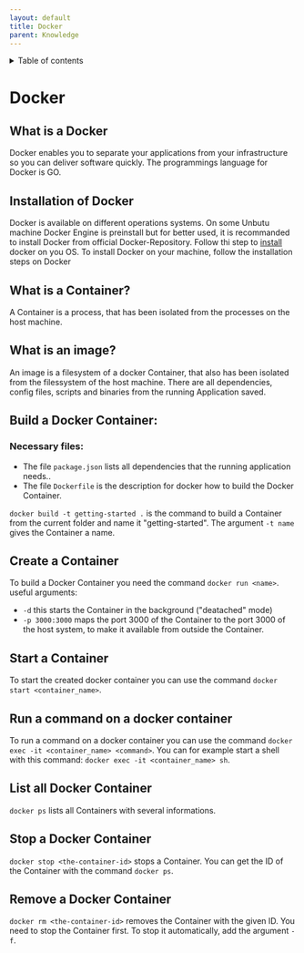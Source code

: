 ```yaml
---
layout: default
title: Docker
parent: Knowledge
---
```


<details close markdown="block">
  <summary>
    Table of contents
  </summary>
  {: .text-delta }
1. TOC
{:toc}
</details>

# Docker

## What is a Docker
Docker enables you to separate your applications from your infrastructure
so you can deliver software quickly.
The programmings language for Docker is GO.

## Installation of Docker
Docker is available on different operations systems. On some Unbutu machine Docker Engine is preinstall but for better used, it is recommanded to install Docker from official Docker-Repository.
Follow thi step to  [install](https://docs.docker.com/engine/install/) docker on you OS.
To install Docker on your machine, follow the installation steps on Docker 

## What is a Container?
A Container is a process, that has been isolated from the processes on the host machine.

## What is an image?
An image is a filesystem of a docker Container, that also has been isolated from the filessystem of the host machine.
There are all dependencies, config files, scripts and binaries from the running Application saved.

## Build a Docker Container:
### Necessary files: 
 - The file `package.json` lists all dependencies that the running application needs..
 - The file `Dockerfile` is the description for docker how to build the Docker Container.

`docker build -t getting-started .` is the command to build a Container from the current folder and name it "getting-started".
The argument `-t name` gives the Container a name.

## Create a Container
To build a Docker Container you need the command `docker run <name>`. 
useful arguments:
- `-d` this starts the Container in the background ("deatached" mode)
- `-p 3000:3000` maps the port 3000 of the Container to the port 3000 of the host system, to make it available from outside the Container.

## Start a Container
To start the created docker container you can use the command ``docker start <container_name>``.  

## Run a command on a docker container
To run a command on a docker container you can use the command ``docker exec -it <container_name> <command>``.
You can for example start a shell with this command: ``docker exec -it <container_name> sh``.

## List all Docker Container
`docker ps` lists all Containers with several informations.

## Stop a Docker Container
`docker stop <the-container-id>` stops a Container. You can get the ID of the Container with the command `docker ps`.

## Remove a Docker Container
`docker rm <the-container-id>` removes the Container with the given ID. You need to stop the Container first. To stop it automatically, add the argument `-f`.